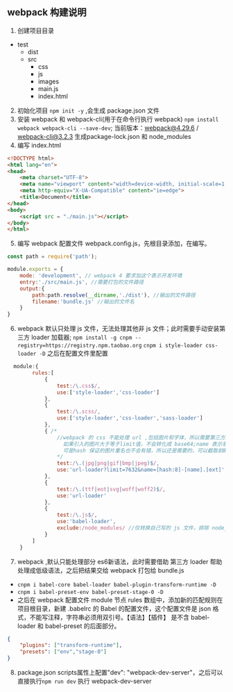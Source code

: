 ## webpack 构建说明
1. 创建项目目录
- test
  - dist
  - src
    - css
    - js
    - images
    - main.js
    - index.html

2. 初始化项目 `npm init -y` ,会生成 package.json 文件
3. 安装 webpack 和 webpack-cli(用于在命令行执行 webpack) `npm install webpack webpack-cli --save-dev`; 当前版本：webpack@4.29.6 / webpack-cli@3.2.3 生成package-lock.json 和 node_modules
4. 编写 index.html
```html
<!DOCTYPE html>
<html lang="en">
<head>
    <meta charset="UTF-8">
    <meta name="viewport" content="width=device-width, initial-scale=1.0">
    <meta http-equiv="X-UA-Compatible" content="ie=edge">
    <title>Document</title>
</head>
<body>
    <script src = "./main.js"></script>
</body>
</html>
```
5. 编写 webpack 配置文件 webpack.config.js，先根目录添加，在编写。
```javascript
const path = require('path');

module.exports = {
    mode: 'development', // webpack 4 要求加这个表示开发环境
    entry:'./src/main.js', //需要打包的文件路径
    output:{
        path:path.resolve(__dirname,'./dist'), //输出的文件路径
        filename:'bundle.js' //输出的文件名
    }
}
```
6. webpack 默认只处理 js 文件，无法处理其他非 js 文件；此时需要手动安装第三方 loader 加载器; 
`npm install -g cnpm --registry=https://registry.npm.taobao.org`
`cnpm i style-loader css-loader -D`
之后在配置文件里配置
```javascript
  module:{
        rules:[
            {
                test:/\.css$/,
                use:['style-loader','css-loader']
            },
            {
                test:/\.scss/,
                use:['style-loader','css-loader','sass-loader']
            },
            { /*
                //webpack 的 css 不能处理 url ,包括图片和字体，所以需要第三方加载器。limit 给定图片大小，单位 byte,
                  如果引入的图片大于等于limit值，不会转化成 base64;name 表示名字和后缀不进行哈希转换，和原来的保持一致;
                  可是hash 保证的图片重名也不会有错，所以还是需要的，可以截取前8位hash值
                */
                test:/\.(jpg|png|gif|bmp|jpeg)$/, 
                use:'url-loader?limit=7632&name=[hash:8]-[name].[ext]'
            },
            {
                test:/\.(ttf|eot|svg|woff|woff2)$/, 
                use:'url-loader'
            },
            {
                test:/\.js$/,
                use:'babel-loader',
                exclude:/node_modules/ //仅转换自己写的 js 文件，排除 node_modules 里的 js 文件
            }
        ]
    } 
```
7. webpack ,默认只能处理部分 es6新语法，此时需要借助 第三方 loader 帮助处理成低级语法，之后把结果交给 webpack 打包给 bundle.js
- `cnpm i babel-core babel-loader babel-plugin-transform-runtime -D` 
- `cnpm i babel-preset-env babel-preset-stage-0 -D`
- 之后在 webpack 配置文件 module 节点 rules 数组中，添加新的匹配规则在项目根目录，新建 .babelrc 的 Babel 的配置文件，这个配置文件是 json 格式，不能写注释，字符串必须用双引号。【语法】【插件】 是不含 babel-loader 和 babel-preset 的后面部分。
```json
{
    "plugins": ["transform-runtime"],
    "presets": ["env","stage-0"]
}
```

8. package.json scripts属性上配置"dev": "webpack-dev-server"，之后可以直接执行`npm run dev` 执行 webpack-dev-server